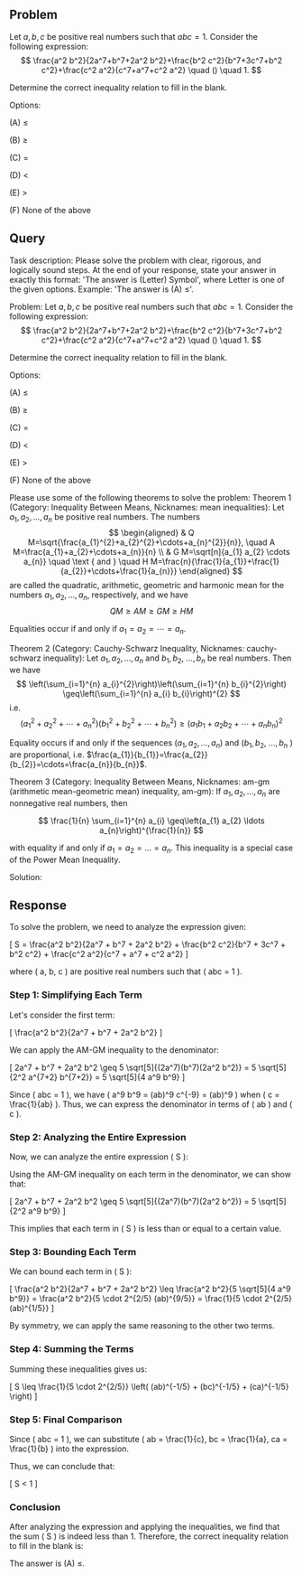 ## Problem

Let $a, b, c$ be positive real numbers such that $a b c = 1$. Consider the following expression:
$$
\frac{a^2 b^2}{2a^7+b^7+2a^2 b^2}+\frac{b^2 c^2}{b^7+3c^7+b^2 c^2}+\frac{c^2 a^2}{c^7+a^7+c^2 a^2} \quad () \quad 1.
$$

Determine the correct inequality relation to fill in the blank.

Options:

(A) $\leq$ 

(B) $\geq$

(C) $=$ 

(D) $<$

(E) $>$

(F) None of the above

## Query

Task description: Please solve the problem with clear, rigorous, and logically sound steps. At the end of your response, state your answer in exactly this format: 'The answer is (Letter) Symbol', where Letter is one of the given options. Example: 'The answer is (A) $\leq$'.

Problem: Let $a, b, c$ be positive real numbers such that $a b c = 1$. Consider the following expression:
$$
\frac{a^2 b^2}{2a^7+b^7+2a^2 b^2}+\frac{b^2 c^2}{b^7+3c^7+b^2 c^2}+\frac{c^2 a^2}{c^7+a^7+c^2 a^2} \quad () \quad 1.
$$

Determine the correct inequality relation to fill in the blank.

Options:

(A) $\leq$ 

(B) $\geq$

(C) $=$ 

(D) $<$

(E) $>$

(F) None of the above

Please use some of the following theorems to solve the problem:
Theorem 1 (Category: Inequality Between Means, Nicknames: mean inequalities): Let $a_{1}, a_{2}, \ldots, a_{n}$ be positive real numbers. The numbers
$$
\begin{aligned}
& Q M=\sqrt{\frac{a_{1}^{2}+a_{2}^{2}+\cdots+a_{n}^{2}}{n}}, \quad A M=\frac{a_{1}+a_{2}+\cdots+a_{n}}{n} \\
& G M=\sqrt[n]{a_{1} a_{2} \cdots a_{n}} \quad \text { and } \quad H M=\frac{n}{\frac{1}{a_{1}}+\frac{1}{a_{2}}+\cdots+\frac{1}{a_{n}}}
\end{aligned}
$$
are called the quadratic, arithmetic, geometric and harmonic mean for the numbers $a_{1}, a_{2}, \ldots, a_{n}$, respectively, and we have
$$
Q M \geq A M \geq G M \geq H M
$$

Equalities occur if and only if $a_{1}=a_{2}=\cdots=a_{n}$.

Theorem 2 (Category: Cauchy-Schwarz Inequality, Nicknames: cauchy-schwarz inequality): Let $a_{1}, a_{2}, \ldots, a_{n}$ and $b_{1}, b_{2}$, $\ldots, b_{n}$ be real numbers. Then we have
$$
\left(\sum_{i=1}^{n} a_{i}^{2}\right)\left(\sum_{i=1}^{n} b_{i}^{2}\right) \geq\left(\sum_{i=1}^{n} a_{i} b_{i}\right)^{2}
$$
i.e.
$$
\left(a_{1}^{2}+a_{2}^{2}+\cdots+a_{n}^{2}\right)\left(b_{1}^{2}+b_{2}^{2}+\cdots+b_{n}^{2}\right) \geq\left(a_{1} b_{1}+a_{2} b_{2}+\cdots+a_{n} b_{n}\right)^{2}
$$

Equality occurs if and only if the sequences $\left(a_{1}, a_{2}, \ldots, a_{n}\right)$ and $\left(b_{1}, b_{2}\right.$, $\ldots, b_{n}$ ) are proportional, i.e. $\frac{a_{1}}{b_{1}}=\frac{a_{2}}{b_{2}}=\cdots=\frac{a_{n}}{b_{n}}$.

Theorem 3 (Category: Inequality Between Means, Nicknames: am-gm (arithmetic mean-geometric mean) inequality, am-gm): If $a_{1}, a_{2}, \ldots, a_{n}$ are nonnegative real numbers, then

$$
\frac{1}{n} \sum_{i=1}^{n} a_{i} \geq\left(a_{1} a_{2} \ldots a_{n}\right)^{\frac{1}{n}}
$$

with equality if and only if $a_{1}=a_{2}=\ldots=a_{n}$. This inequality is a special case of the Power Mean Inequality.

Solution:

## Response

To solve the problem, we need to analyze the expression given:

\[
S = \frac{a^2 b^2}{2a^7 + b^7 + 2a^2 b^2} + \frac{b^2 c^2}{b^7 + 3c^7 + b^2 c^2} + \frac{c^2 a^2}{c^7 + a^7 + c^2 a^2}
\]

where \( a, b, c \) are positive real numbers such that \( abc = 1 \).

### Step 1: Simplifying Each Term

Let's consider the first term:

\[
\frac{a^2 b^2}{2a^7 + b^7 + 2a^2 b^2}
\]

We can apply the AM-GM inequality to the denominator:

\[
2a^7 + b^7 + 2a^2 b^2 \geq 5 \sqrt[5]{(2a^7)(b^7)(2a^2 b^2)} = 5 \sqrt[5]{2^2 a^{7+2} b^{7+2}} = 5 \sqrt[5]{4 a^9 b^9}
\]

Since \( abc = 1 \), we have \( a^9 b^9 = (ab)^9 c^{-9} = (ab)^9 \) when \( c = \frac{1}{ab} \). Thus, we can express the denominator in terms of \( ab \) and \( c \).

### Step 2: Analyzing the Entire Expression

Now, we can analyze the entire expression \( S \):

Using the AM-GM inequality on each term in the denominator, we can show that:

\[
2a^7 + b^7 + 2a^2 b^2 \geq 5 \sqrt[5]{(2a^7)(b^7)(2a^2 b^2)} = 5 \sqrt[5]{2^2 a^9 b^9}
\]

This implies that each term in \( S \) is less than or equal to a certain value. 

### Step 3: Bounding Each Term

We can bound each term in \( S \):

\[
\frac{a^2 b^2}{2a^7 + b^7 + 2a^2 b^2} \leq \frac{a^2 b^2}{5 \sqrt[5]{4 a^9 b^9}} = \frac{a^2 b^2}{5 \cdot 2^{2/5} (ab)^{9/5}} = \frac{1}{5 \cdot 2^{2/5} (ab)^{1/5}}
\]

By symmetry, we can apply the same reasoning to the other two terms. 

### Step 4: Summing the Terms

Summing these inequalities gives us:

\[
S \leq \frac{1}{5 \cdot 2^{2/5}} \left( (ab)^{-1/5} + (bc)^{-1/5} + (ca)^{-1/5} \right)
\]

### Step 5: Final Comparison

Since \( abc = 1 \), we can substitute \( ab = \frac{1}{c}, bc = \frac{1}{a}, ca = \frac{1}{b} \) into the expression. 

Thus, we can conclude that:

\[
S < 1
\]

### Conclusion

After analyzing the expression and applying the inequalities, we find that the sum \( S \) is indeed less than 1. Therefore, the correct inequality relation to fill in the blank is:

The answer is (A) $\leq$.